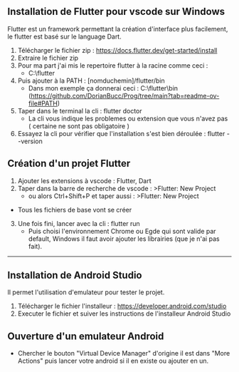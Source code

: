 ## Installation de Flutter pour vscode sur Windows
Flutter est un framework permettant la création d'interface plus facilement, le flutter est basé sur le language Dart.

1. Télécharger le fichier zip : https://docs.flutter.dev/get-started/install
2. Extraire le fichier zip
3. Pour ma part j'ai mis le repertoire flutter à la racine comme ceci : 
    * C:\flutter
4. Puis ajouter à la PATH : [nomduchemin]/flutter/bin
    * Dans mon exemple ça donnerai ceci : C:\flutter\bin
    (https://github.com/DorianBucc/Prog/tree/main?tab=readme-ov-file#PATH)
5. Taper dans le terminal la cli : flutter doctor
    * La cli vous indique les problemes ou extension que vous n'avez pas ( certaine ne sont pas obligatoire )
6. Essayez la cli pour vérifier que l'installation s'est bien déroulée : flutter --version



## Création d'un projet Flutter
1. Ajouter les extensions à vscode : Flutter, Dart
2. Taper dans la barre de recherche de vscode : >Flutter: New Project
    * ou alors Ctrl+Shift+P et taper aussi : >Flutter: New Project
* Tous les fichiers de base vont se créer 
3. Une fois fini, lancer avec la cli : flutter run
    * Puis choisi l'environnement Chrome ou Egde qui sont valide par default, Windows il faut avoir ajouter les librairies (que je n'ai pas fait).

---

## Installation de Android Studio
Il permet l'utilisation d'emulateur pour tester le projet.

1. Télécharger le fichier l'installeur : https://developer.android.com/studio
2. Executer le fichier et suiver les instructions de l'installeur Android Studio



## Ouverture d'un emulateur Android

* Chercher le bouton "Virtual Device Manager" d'origine il est dans "More Actions" puis lancer votre android si il en existe ou ajouter en un.
